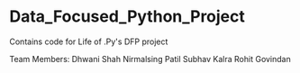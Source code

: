 # Data_Focused_Python_Project
Contains code for Life of .Py's DFP project


Team Members:
Dhwani Shah
Nirmalsing Patil
Subhav Kalra
Rohit Govindan
